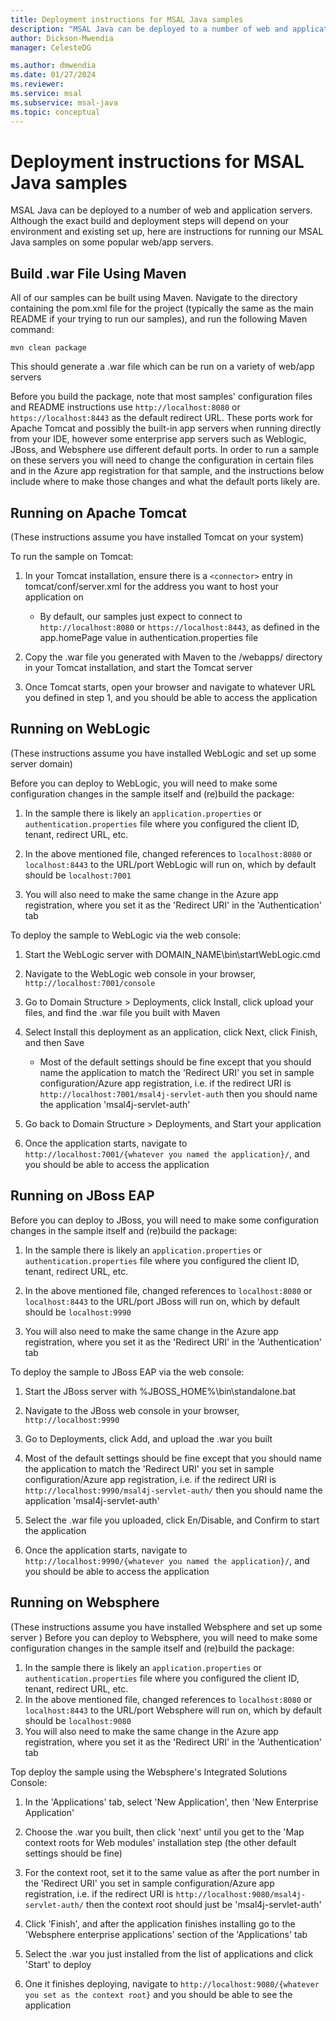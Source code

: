 ```yaml
---
title: Deployment instructions for MSAL Java samples
description: "MSAL Java can be deployed to a number of web and application servers. Although the exact build and deployment steps will depend on your environment and existing set up, here are instructions for running our MSAL Java samples on some popular web/app servers."
author: Dickson-Mwendia
manager: CelesteDG

ms.author: dmwendia
ms.date: 01/27/2024
ms.reviewer:
ms.service: msal
ms.subservice: msal-java
ms.topic: conceptual
---
```


# Deployment instructions for MSAL Java samples

MSAL Java can be deployed to a number of web and application servers. Although the exact build and deployment steps will depend on your environment and existing set up, here are instructions for running our MSAL Java samples on some popular web/app servers.

## Build .war File Using Maven

All of our samples can be built using Maven. Navigate to the directory containing the pom.xml file for the project (typically the same as the main README if your trying to run our samples), and run the following Maven command:

`mvn clean package`

This should generate a .war file which can be run on a variety of web/app servers

Before you build the package, note that most samples' configuration files and README instructions use `http://localhost:8080` or `https://localhost:8443` as the default redirect URL. These ports work for Apache Tomcat and possibly the built-in app servers when running directly from your IDE, however some enterprise app servers such as Weblogic, JBoss, and Websphere use different default ports. In order to run a sample on these servers you will need to change the configuration in certain files and in the Azure app registration for that sample, and the instructions below include where to make those changes and what the default ports likely are.

## Running on Apache Tomcat

(These instructions assume you have installed Tomcat on your system)

To run the sample on Tomcat:

1. In your Tomcat installation, ensure there is a `<connector>` entry in tomcat/conf/server.xml for the address you want to host your application on
   * By default, our samples just expect to connect to `http://localhost:8080` or `https://localhost:8443`, as defined in the app.homePage value in authentication.properties file

2. Copy the .war file you generated with Maven to the /webapps/ directory in your Tomcat installation, and start the Tomcat server

3. Once Tomcat starts, open your browser and navigate to whatever URL you defined in step 1, and you should be able to access the application

## Running on WebLogic

(These instructions assume you have installed WebLogic and set up some server domain)

Before you can deploy to WebLogic, you will need to make some configuration changes in the sample itself and (re)build the package:

1. In the sample there is likely an `application.properties` or `authentication.properties` file where you configured the client ID, tenant, redirect URL, etc.

2. In the above mentioned file, changed references to `localhost:8080` or `localhost:8443` to the URL/port WebLogic will run on, which by default should be `localhost:7001`

3. You will also need to make the same change in the Azure app registration, where you set it as the 'Redirect URI' in the 'Authentication' tab

To deploy the sample to WebLogic via the web console:

1. Start the WebLogic server with DOMAIN_NAME\bin\startWebLogic.cmd

2. Navigate to the WebLogic web console in your browser, `http://localhost:7001/console`

3. Go to Domain Structure > Deployments, click Install, click upload your files, and find the .war file you built with Maven

4. Select Install this deployment as an application, click Next, click Finish, and then Save
    * Most of the default settings should be fine except that you should name the application to match the 'Redirect URI' you set in sample configuration/Azure app registration, i.e. if the redirect URI is `http://localhost:7001/msal4j-servlet-auth` then you should name the application 'msal4j-servlet-auth'

5. Go back to Domain Structure > Deployments, and Start your application

6. Once the application starts, navigate to `http://localhost:7001/{whatever you named the application}/`, and you should be able to access the application

## Running on JBoss EAP

Before you can deploy to JBoss, you will need to make some configuration changes in the sample itself and (re)build the package:

1. In the sample there is likely an `application.properties` or `authentication.properties` file where you configured the client ID, tenant, redirect URL, etc.

2. In the above mentioned file, changed references to `localhost:8080` or `localhost:8443` to the URL/port JBoss will run on, which by default should be `localhost:9990`

3. You will also need to make the same change in the Azure app registration, where you set it as the 'Redirect URI' in the 'Authentication' tab

To deploy the sample to JBoss EAP via the web console:

1. Start the JBoss server with %JBOSS_HOME%\bin\standalone.bat

2. Navigate to the JBoss web console in your browser, `http://localhost:9990`

3. Go to Deployments, click Add, and upload the .war you built

4. Most of the default settings should be fine except that you should name the application to match the 'Redirect URI' you set in sample configuration/Azure app registration, i.e. if the redirect URI is `http://localhost:9990/msal4j-servlet-auth/` then you should name the application 'msal4j-servlet-auth'

5. Select the .war file you uploaded, click En/Disable, and Confirm to start the application

6. Once the application starts, navigate to `http://localhost:9990/{whatever you named the application}/`, and you should be able to access the application

## Running on Websphere

(These instructions assume you have installed Websphere and set up some server )
Before you can deploy to Websphere, you will need to make some configuration changes in the sample itself and (re)build the package:

1. In the sample there is likely an `application.properties` or `authentication.properties` file where you configured the client ID, tenant, redirect URL, etc.
2. In the above mentioned file, changed references to `localhost:8080` or `localhost:8443` to the URL/port Websphere will run on, which by default should be `localhost:9080`
3. You will also need to make the same change in the Azure app registration, where you set it as the 'Redirect URI' in the 'Authentication' tab

Top deploy the sample using the Websphere's Integrated Solutions Console:

1. In the 'Applications' tab, select 'New Application', then 'New Enterprise Application'

2. Choose the .war you built, then click 'next' until you get to the 'Map context roots for Web modules' installation step (the other default settings should be fine)

3. For the context root, set it to the same value as after the port number in the 'Redirect URI' you set in sample configuration/Azure app registration, i.e. if the redirect URI is `http://localhost:9080/msal4j-servlet-auth/` then the context root should just be 'msal4j-servlet-auth'

4. Click 'Finish', and after the application finishes installing go to the 'Websphere enterprise applications' section of the 'Applications' tab

5. Select the .war you just installed from the list of applications and click 'Start' to deploy

6. One it finishes deploying, navigate to `http://localhost:9080/{whatever you set as the context root}` and you should be able to see the application
